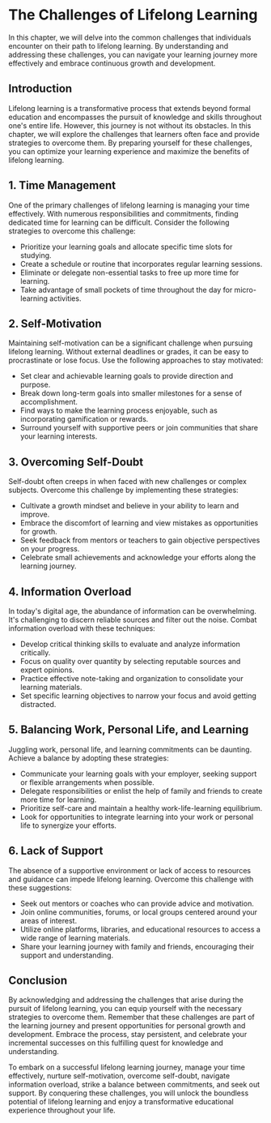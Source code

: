 The Challenges of Lifelong Learning
============================================

In this chapter, we will delve into the common challenges that individuals encounter on their path to lifelong learning. By understanding and addressing these challenges, you can navigate your learning journey more effectively and embrace continuous growth and development.

Introduction
------------

Lifelong learning is a transformative process that extends beyond formal education and encompasses the pursuit of knowledge and skills throughout one's entire life. However, this journey is not without its obstacles. In this chapter, we will explore the challenges that learners often face and provide strategies to overcome them. By preparing yourself for these challenges, you can optimize your learning experience and maximize the benefits of lifelong learning.

1\. Time Management
------------------

One of the primary challenges of lifelong learning is managing your time effectively. With numerous responsibilities and commitments, finding dedicated time for learning can be difficult. Consider the following strategies to overcome this challenge:

* Prioritize your learning goals and allocate specific time slots for studying.
* Create a schedule or routine that incorporates regular learning sessions.
* Eliminate or delegate non-essential tasks to free up more time for learning.
* Take advantage of small pockets of time throughout the day for micro-learning activities.

2\. Self-Motivation
------------------

Maintaining self-motivation can be a significant challenge when pursuing lifelong learning. Without external deadlines or grades, it can be easy to procrastinate or lose focus. Use the following approaches to stay motivated:

* Set clear and achievable learning goals to provide direction and purpose.
* Break down long-term goals into smaller milestones for a sense of accomplishment.
* Find ways to make the learning process enjoyable, such as incorporating gamification or rewards.
* Surround yourself with supportive peers or join communities that share your learning interests.

3\. Overcoming Self-Doubt
------------------------

Self-doubt often creeps in when faced with new challenges or complex subjects. Overcome this challenge by implementing these strategies:

* Cultivate a growth mindset and believe in your ability to learn and improve.
* Embrace the discomfort of learning and view mistakes as opportunities for growth.
* Seek feedback from mentors or teachers to gain objective perspectives on your progress.
* Celebrate small achievements and acknowledge your efforts along the learning journey.

4\. Information Overload
-----------------------

In today's digital age, the abundance of information can be overwhelming. It's challenging to discern reliable sources and filter out the noise. Combat information overload with these techniques:

* Develop critical thinking skills to evaluate and analyze information critically.
* Focus on quality over quantity by selecting reputable sources and expert opinions.
* Practice effective note-taking and organization to consolidate your learning materials.
* Set specific learning objectives to narrow your focus and avoid getting distracted.

5\. Balancing Work, Personal Life, and Learning
----------------------------------------------

Juggling work, personal life, and learning commitments can be daunting. Achieve a balance by adopting these strategies:

* Communicate your learning goals with your employer, seeking support or flexible arrangements when possible.
* Delegate responsibilities or enlist the help of family and friends to create more time for learning.
* Prioritize self-care and maintain a healthy work-life-learning equilibrium.
* Look for opportunities to integrate learning into your work or personal life to synergize your efforts.

6\. Lack of Support
------------------

The absence of a supportive environment or lack of access to resources and guidance can impede lifelong learning. Overcome this challenge with these suggestions:

* Seek out mentors or coaches who can provide advice and motivation.
* Join online communities, forums, or local groups centered around your areas of interest.
* Utilize online platforms, libraries, and educational resources to access a wide range of learning materials.
* Share your learning journey with family and friends, encouraging their support and understanding.

Conclusion
----------

By acknowledging and addressing the challenges that arise during the pursuit of lifelong learning, you can equip yourself with the necessary strategies to overcome them. Remember that these challenges are part of the learning journey and present opportunities for personal growth and development. Embrace the process, stay persistent, and celebrate your incremental successes on this fulfilling quest for knowledge and understanding.

To embark on a successful lifelong learning journey, manage your time effectively, nurture self-motivation, overcome self-doubt, navigate information overload, strike a balance between commitments, and seek out support. By conquering these challenges, you will unlock the boundless potential of lifelong learning and enjoy a transformative educational experience throughout your life.
